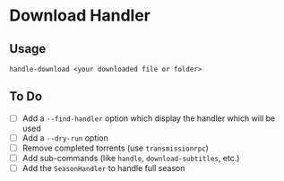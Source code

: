 # Download Handler
## Usage
`handle-download <your downloaded file or folder>`

## To Do
- [ ] Add a `--find-handler` option which display the handler which will be used
- [ ] Add a `--dry-run` option
- [ ] Remove completed torrents (use `transmissionrpc`)
- [ ] Add sub-commands (like `handle`, `download-subtitles`, etc.)
- [ ] Add the `SeasonHandler` to handle full season
